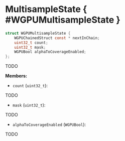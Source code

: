 

# MultisampleState { #WGPUMultisampleState }

```C
struct WGPUMultisampleState {
    WGPUChainedStruct const * nextInChain;
    uint32_t count;
    uint32_t mask;
    WGPUBool alphaToCoverageEnabled;
};
```


TODO


**Members:**


 - `count` (`uint32_t`):


TODO


 - `mask` (`uint32_t`):


TODO


 - `alphaToCoverageEnabled` (`WGPUBool`):


TODO




